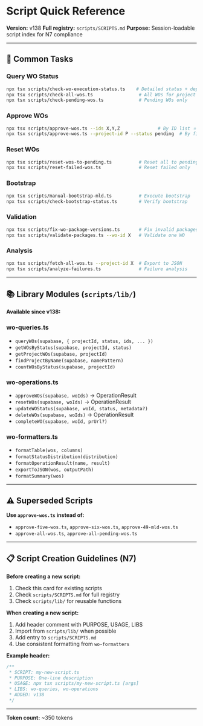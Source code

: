# Script Quick Reference

**Version:** v138
**Full registry:** `scripts/SCRIPTS.md`
**Purpose:** Session-loadable script index for N7 compliance

---

## 🚀 Common Tasks

### Query WO Status
```bash
npx tsx scripts/check-wo-execution-status.ts    # Detailed status + dependencies
npx tsx scripts/check-all-wos.ts                 # All WOs for project
npx tsx scripts/check-pending-wos.ts             # Pending WOs only
```

### Approve WOs
```bash
npx tsx scripts/approve-wos.ts --ids X,Y,Z              # By ID list ⭐ NEW
npx tsx scripts/approve-wos.ts --project-id P --status pending  # By filter ⭐ NEW
```

### Reset WOs
```bash
npx tsx scripts/reset-wos-to-pending.ts          # Reset all to pending
npx tsx scripts/reset-failed-wos.ts              # Reset failed only
```

### Bootstrap
```bash
npx tsx scripts/manual-bootstrap-mld.ts          # Execute bootstrap
npx tsx scripts/check-bootstrap-status.ts        # Verify bootstrap
```

### Validation
```bash
npx tsx scripts/fix-wo-package-versions.ts       # Fix invalid packages
npx tsx scripts/validate-packages.ts --wo-id X   # Validate one WO
```

### Analysis
```bash
npx tsx scripts/fetch-all-wos.ts --project-id X  # Export to JSON
npx tsx scripts/analyze-failures.ts              # Failure analysis
```

---

## 📚 Library Modules (`scripts/lib/`)

**Available since v138:**

### wo-queries.ts
- `queryWOs(supabase, { projectId, status, ids, ... })`
- `getWOsByStatus(supabase, projectId, status)`
- `getProjectWOs(supabase, projectId)`
- `findProjectByName(supabase, namePattern)`
- `countWOsByStatus(supabase, projectId)`

### wo-operations.ts
- `approveWOs(supabase, woIds)` → OperationResult
- `resetWOs(supabase, woIds)` → OperationResult
- `updateWOStatus(supabase, woId, status, metadata?)`
- `deleteWOs(supabase, woIds)` → OperationResult
- `completeWO(supabase, woId, prUrl?)`

### wo-formatters.ts
- `formatTable(wos, columns)`
- `formatStatusDistribution(distribution)`
- `formatOperationResult(name, result)`
- `exportToJSON(wos, outputPath)`
- `formatSummary(wos)`

---

## ⚠️ Superseded Scripts

**Use `approve-wos.ts` instead of:**
- `approve-five-wos.ts`, `approve-six-wos.ts`, `approve-49-mld-wos.ts`
- `approve-all-wos.ts`, `approve-all-pending-wos.ts`

---

## 📋 Script Creation Guidelines (N7)

**Before creating a new script:**
1. Check this card for existing scripts
2. Check `scripts/SCRIPTS.md` for full registry
3. Check `scripts/lib/` for reusable functions

**When creating a new script:**
1. Add header comment with PURPOSE, USAGE, LIBS
2. Import from `scripts/lib/` when possible
3. Add entry to `scripts/SCRIPTS.md`
4. Use consistent formatting from `wo-formatters`

**Example header:**
```ts
/**
 * SCRIPT: my-new-script.ts
 * PURPOSE: One-line description
 * USAGE: npx tsx scripts/my-new-script.ts [args]
 * LIBS: wo-queries, wo-operations
 * ADDED: v138
 */
```

---

**Token count:** ~350 tokens
